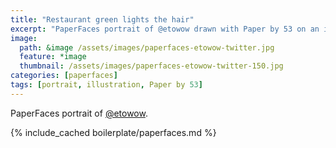 ```yaml
---
title: "Restaurant green lights the hair"
excerpt: "PaperFaces portrait of @etowow drawn with Paper by 53 on an iPad."
image: 
  path: &image /assets/images/paperfaces-etowow-twitter.jpg 
  feature: *image
  thumbnail: /assets/images/paperfaces-etowow-twitter-150.jpg
categories: [paperfaces]
tags: [portrait, illustration, Paper by 53]
---
```


PaperFaces portrait of [@etowow](https://twitter.com/etowow).

{% include_cached boilerplate/paperfaces.md %}
